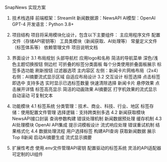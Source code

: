 SnapNews 实现方案
1. 技术栈选择
前端框架：Streamlit
新闻数据源：NewsAPI
AI模型：OpenAI GPT-4
开发语言：Python 3.8+

2. 项目结构
项目将采用模块化设计，包含以下主要组件：
主应用程序文件
配置文件（存储API密钥等）
工具类模块（新闻获取、AI处理等）
常量定义文件（标签体系等）
依赖管理文件
项目说明文档

3. 界面设计
3.1 布局规划
头部导航栏
应用logo和名称
简洁的导航菜单
深色/浅色主题切换按钮
侧边栏
可折叠的标签分类面板
每个分类使用折叠面板展示
标签多选功能
刷新按钮
过滤器选项
主内容区
左侧：新闻卡片网格布局（2x4）
右侧：AI摘要流式显示区域
自适应布局设计
3.2 交互设计
标签选择
点击标签即选中
支持多选
实时显示已选标签数量
快速清除选择
新闻卡片
悬停效果
点击展开详情
标签高亮显示
简洁的动画效果
AI摘要区
打字机效果的流式显示
自动滚动
可复制文本
4. 功能模块
4.1 标签系统
分类管理：技术、商业、科技、行业、地区
标签存储：使用配置文件管理
选择逻辑：支持跨类别多选
4.2 新闻获取模块
NewsAPI接口封装
查询参数构建
错误处理机制
新闻数据预处理
缓存机制
4.3 AI处理模块
OpenAI API集成
提示词模板设计
流式响应处理
错误重试机制
结果格式化
4.4 数据处理流程
用户选择标签
构建API查询
获取新闻数据
展示Top 8新闻
启动AI摘要生成
流式显示摘要
6. 扩展性考虑
使用.env文件管理API密钥
配置驱动的标签系统
灵活的API适配器
可定制的UI组件

